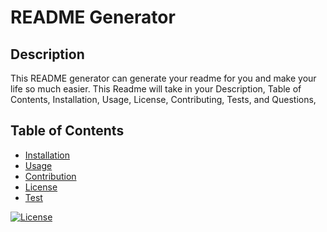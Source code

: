
  # README Generator

  ## Description 

  This README generator can generate your readme for you and make your life so much easier. This Readme will take in your Description, Table of Contents, Installation, Usage, License, Contributing, Tests, and Questions,
  
  ## Table of Contents
  * [Installation](#installation)
  * [Usage](#usage)
  * [Contribution](#contribution)
  * [License](#license)
  * [Test](#testing)


[![License](https://img.shields.io/badge/License-BSD_3--Clause-blue.svg)](https://opensource.org/licenses/BSD-3-Clause)